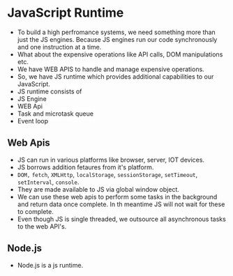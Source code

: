 # JavaScript Runtime

- To build a high perfromance systems, we need something more than just the JS engines. Because JS engines run our code synchronously and one instruction at a time.
- What about the expensive operations like API calls, DOM manipulations etc.
- We have WEB APIS to handle and manage expensive operations.
- So, we have JS runtime which provides additional capabilities to our JavaScript.
- JS runtime consists of
- JS Engine
- WEB Api
- Task and microtask queue
- Event loop

## Web Apis

- JS can run in various platforms like browser, server, IOT devices.
- JS borrows addition fetaures from it's platform.
- `DOM,` `fetch`, `XMLHttp`, `localStorage`, `sessionStorage`, `setTimeout`, `setInterval`, `console`.
- They are made available to JS via global window object.
- We can use these web apis to perform some tasks in the background and return data once complete. In th meantime JS will not wait for these to complete.
- Even though JS is single threaded, we outsource all asynchronous tasks to the web API's.

## Node.js

- Node.js is a js runtime.

